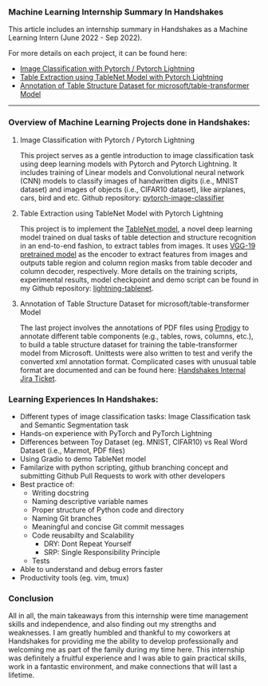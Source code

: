 ### Machine Learning Internship Summary In Handshakes
This article includes an internship summary in Handshakes as a Machine Learning Intern (June 2022 - Sep 2022).



For more details on each project, it can be found here:  
  - [Image Classification with Pytorch / Pytorch Lightning](https://claudiamohh.github.io/2022/06/28/Image-Classification-with-Pytorch.html)
  - [Table Extraction using TableNet Model with Pytorch Lightning](https://claudiamohh.github.io/2022/08/30/Table-Extraction-using-TableNet-Model-with-Pytorch-Lightning.html)
  - [Annotation of Table Structure Dataset for microsoft/table-transformer Model](https://claudiamohh.github.io/2022/09/23/Annotation-of-Table-Structure-Dataset-for-table-transformor-model.html)


---
### Overview of Machine Learning Projects done in Handshakes:
  1. Image Classification with Pytorch / Pytorch Lightning
     
      This project serves as a gentle introduction to image classification task using deep learning models with Pytorch and Pytorch Lightning. It includes training of Linear models and Convolutional neural network (CNN) models to classify images of handwritten digits (i.e., MNIST dataset) and images of objects (i.e., CIFAR10 dataset), like airplanes, cars, bird and etc. Github repository: [pytorch-image-classifier](https://github.com/claudiamohh/pytorch-image-classifier)



 2. Table Extraction using TableNet Model with Pytorch Lightning



     This project is to implement the [TableNet model](https://arxiv.org/abs/2001.01469), a novel deep learning model trained on dual tasks of table detection and structure recognition in an end-to-end fashion, to extract tables from images. It uses [VGG-19 pretrained model](https://arxiv.org/abs/1409.1556) as the encoder to extract features from images and outputs table region and column region masks from table decoder and column decoder, respectively. More details on the training scripts, experimental results, model checkpoint and demo script can be found in my Github repository: [lightning-tablenet](https://github.com/claudiamohh/lightning-tablenet).
      
  3. Annotation of Table Structure Dataset for microsoft/table-transformer Model
     
     The last project involves the annotations of PDF files using [Prodigy](https://prodi.gy/) to annotate different table components (e.g., tables, rows, columns, etc.), to build a table structure dataset for training the table-transformer model from Microsoft. Unittests were also written to test and verify the converted xml annotation format. Complicated cases with unusual table format are documented and can be found here: [Handshakes Internal Jira Ticket](https://handshakesbydc.atlassian.net/browse/AI-335).



### Learning Experiences In Handshakes:
- Different types of image classification tasks: Image Classification task and Semantic Segmentation task
- Hands-on experience with PyTorch and PyTorch Lightning
- Differences between Toy Dataset (eg. MNIST, CIFAR10) vs Real Word Dataset (i.e., Marmot, PDF files)
- Using Gradio to demo TableNet model
- Familarize with python scripting, github branching concept and submitting Github Pull Requests to work with other developers
- Best practice of:
     - Writing docstring
     - Naming descriptive variable names
     - Proper structure of Python code and directory
     - Naming Git branches
     - Meaningful and concise Git commit messages
     - Code reusabilty and Scalability  
        - DRY: Dont Repeat Yourself
        - SRP: Single Responsibility Principle
     - Tests
- Able to understand and debug errors faster 
- Productivity tools (eg. vim, tmux)


### Conclusion
All in all, the main takeaways from this internship were time management skills and independence, and also finding out my strengths and weaknesses. I am greatly humbled and thankful to my coworkers at Handshakes for providing me the ability to develop professionally and welcoming me as part of the family during my time here.  This internship was definitely a fruitful experience and I was able to gain practical skills, work in a fantastic environment, and make connections that will last a lifetime.
